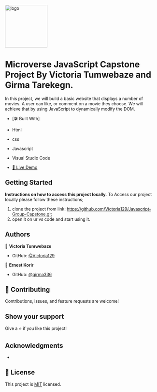 
 <img src="murple_logo.png" alt="logo" width="140"  height="auto" />
  <br/>

# Microverse JavaScript Capstone Project By Victoria Tumwebaze and Girma Tarekegn. 

In this project, we will build a basic website that displays a number of movies. A user can like, or comment on a movie they choose. We will achieve that by using JavaScript to dynamically modify the DOM.


- [🛠 Built With]

- Html
- css
- Javascript
- Visual Studio Code

- [🚀 Live Demo](https://Victoria129.github.io/Javascript-Group-Capstone)

## Getting Started

**Instructions on how to access this project locally.**
 To Access our project locally please follow these instructions;
1. clone the project from link: https://github.com/Victoria129/Javascript-Group-Capstone.git
2. open it on ur vs code and start using it. 


## Authors


👤 **Victoria Tumwebaze**

- GitHub: [@Victoria129](https://github.com/Victoria129)

👤 **Ernest Korir**
- GitHub: [@girma336](https://github.com/girma336)


## 🤝 Contributing

Contributions, issues, and feature requests are welcome!


## Show your support

Give a ⭐️ if you like this project!

## Acknowledgments

-

## 📝 License

This project is [MIT](./MIT.md) licensed.
